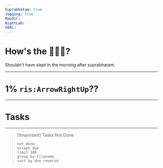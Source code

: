 ```yaml
---
Suprabhatam: true
Jogging: true
Mandir: 
NightLab: 
GOAL:
---
```


# How's the 🌄🌅🌇?

Shouldn't have slept in the morning after suprabhatam.

---

# 1% `ris:ArrowRightUp`??

---

# Tasks

---

> [!Important] Tasks Not Done
>
>```tasks
>not done
> except due
> limit 100
> group by filename
> sort by due reverse
